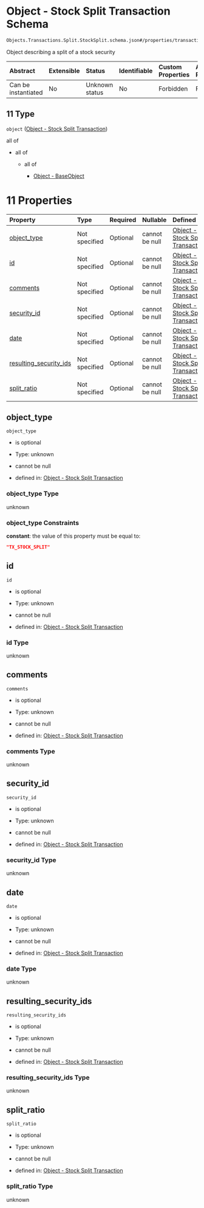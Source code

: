 # Object - Stock Split Transaction Schema

```txt
Objects.Transactions.Split.StockSplit.schema.json#/properties/transactions/items/anyOf/11
```

Object describing a split of a stock security

| Abstract            | Extensible | Status         | Identifiable | Custom Properties | Additional Properties | Access Restrictions | Defined In                                                                        |
| :------------------ | :--------- | :------------- | :----------- | :---------------- | :-------------------- | :------------------ | :-------------------------------------------------------------------------------- |
| Can be instantiated | No         | Unknown status | No           | Forbidden         | Forbidden             | none                | [CapTable.schema.json*](../../schema/CapTable.schema.json "open original schema") |

## 11 Type

`object` ([Object - Stock Split Transaction](captable-properties-captable---objectstransactionsschemajson-array-items-anyof-object---stock-split-transaction.md))

all of

*   all of

    *   all of

        *   [Object - BaseObject](issuer-allof-object---baseobject.md "check type definition")

# 11 Properties

| Property                                          | Type          | Required | Nullable       | Defined by                                                                                                                                                                 |
| :------------------------------------------------ | :------------ | :------- | :------------- | :------------------------------------------------------------------------------------------------------------------------------------------------------------------------- |
| [object_type](#object_type)                       | Not specified | Optional | cannot be null | [Object - Stock Split Transaction](stocksplit-properties-object_type.md "Objects.Transactions.Split.StockSplit.schema.json#/properties/object_type")                       |
| [id](#id)                                         | Not specified | Optional | cannot be null | [Object - Stock Split Transaction](stocksplit-properties-id.md "Objects.Transactions.Split.StockSplit.schema.json#/properties/id")                                         |
| [comments](#comments)                             | Not specified | Optional | cannot be null | [Object - Stock Split Transaction](stocksplit-properties-comments.md "Objects.Transactions.Split.StockSplit.schema.json#/properties/comments")                             |
| [security_id](#security_id)                       | Not specified | Optional | cannot be null | [Object - Stock Split Transaction](stocksplit-properties-security_id.md "Objects.Transactions.Split.StockSplit.schema.json#/properties/security_id")                       |
| [date](#date)                                     | Not specified | Optional | cannot be null | [Object - Stock Split Transaction](stocksplit-properties-date.md "Objects.Transactions.Split.StockSplit.schema.json#/properties/date")                                     |
| [resulting_security_ids](#resulting_security_ids) | Not specified | Optional | cannot be null | [Object - Stock Split Transaction](stocksplit-properties-resulting_security_ids.md "Objects.Transactions.Split.StockSplit.schema.json#/properties/resulting_security_ids") |
| [split_ratio](#split_ratio)                       | Not specified | Optional | cannot be null | [Object - Stock Split Transaction](stocksplit-properties-split_ratio.md "Objects.Transactions.Split.StockSplit.schema.json#/properties/split_ratio")                       |

## object_type



`object_type`

*   is optional

*   Type: unknown

*   cannot be null

*   defined in: [Object - Stock Split Transaction](stocksplit-properties-object_type.md "Objects.Transactions.Split.StockSplit.schema.json#/properties/object_type")

### object_type Type

unknown

### object_type Constraints

**constant**: the value of this property must be equal to:

```json
"TX_STOCK_SPLIT"
```

## id



`id`

*   is optional

*   Type: unknown

*   cannot be null

*   defined in: [Object - Stock Split Transaction](stocksplit-properties-id.md "Objects.Transactions.Split.StockSplit.schema.json#/properties/id")

### id Type

unknown

## comments



`comments`

*   is optional

*   Type: unknown

*   cannot be null

*   defined in: [Object - Stock Split Transaction](stocksplit-properties-comments.md "Objects.Transactions.Split.StockSplit.schema.json#/properties/comments")

### comments Type

unknown

## security_id



`security_id`

*   is optional

*   Type: unknown

*   cannot be null

*   defined in: [Object - Stock Split Transaction](stocksplit-properties-security_id.md "Objects.Transactions.Split.StockSplit.schema.json#/properties/security_id")

### security_id Type

unknown

## date



`date`

*   is optional

*   Type: unknown

*   cannot be null

*   defined in: [Object - Stock Split Transaction](stocksplit-properties-date.md "Objects.Transactions.Split.StockSplit.schema.json#/properties/date")

### date Type

unknown

## resulting_security_ids



`resulting_security_ids`

*   is optional

*   Type: unknown

*   cannot be null

*   defined in: [Object - Stock Split Transaction](stocksplit-properties-resulting_security_ids.md "Objects.Transactions.Split.StockSplit.schema.json#/properties/resulting_security_ids")

### resulting_security_ids Type

unknown

## split_ratio



`split_ratio`

*   is optional

*   Type: unknown

*   cannot be null

*   defined in: [Object - Stock Split Transaction](stocksplit-properties-split_ratio.md "Objects.Transactions.Split.StockSplit.schema.json#/properties/split_ratio")

### split_ratio Type

unknown

